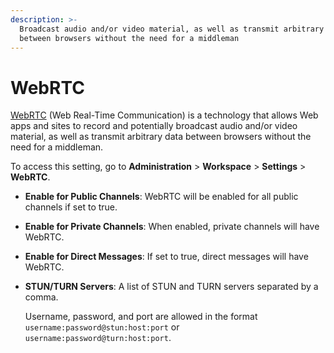 ```yaml
---
description: >-
  Broadcast audio and/or video material, as well as transmit arbitrary data
  between browsers without the need for a middleman
---
```


# WebRTC

[WebRTC](https://webrtc.org) (Web Real-Time Communication) is a technology that allows Web apps and sites to record and potentially broadcast audio and/or video material, as well as transmit arbitrary data between browsers without the need for a middleman.

To access this setting, go to **Administration** > **Workspace** > **Settings** > **WebRTC**.

* **Enable for Public Channels**: WebRTC will be enabled for all public channels if set to true.
* **Enable for Private Channels**: When enabled, private channels will have WebRTC.
* **Enable for Direct Messages**: If set to true, direct messages will have WebRTC.
*   **STUN/TURN Servers**: A list of STUN and TURN servers separated by a comma.

    Username, password, and port are allowed in the format `username:password@stun:host:port` or `username:password@turn:host:port`.
